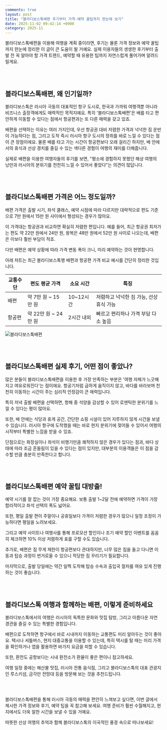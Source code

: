 ```yaml
---
comments: true
layout: post
title: "블라디보스톡배편 후기부터 가격·예약 꿀팁까지 한눈에 보기"
date: 2025-11-02 09:42:14 +0900
category: 2025-11
---
```


블라디보스톡배편을 이용해 여행을 계획 중이라면, 후기는 물론 가격 정보와 예약 꿀팁까지 한눈에 정리한 이 글이 큰 도움이 될 거예요. 실제 이용자들의 생생한 후기부터 출발 전 꼭 알아야 할 가격 트렌드, 예약할 때 유용한 팁까지 자연스럽게 풀어가며 알려드릴게요.  

<br><br>

## 블라디보스톡배편, 왜 인기일까?

블라디보스톡은 러시아 극동의 대표적인 항구 도시로, 한국과 가까워 여행객뿐 아니라 비즈니스 출장객에게도 매력적인 목적지예요. 특히 '블라디보스톡배편'은 배를 타고 편안하게 이동할 수 있다는 점에서 항공편과는 또 다른 매력을 갖고 있죠.  

배편을 선택하는 이유는 여러 가지인데, 우선 항공권 대비 저렴한 가격과 넉넉한 짐 운반이 가능하다는 점, 그리고 도착 즉시 러시아 항구 도시의 정취를 바로 느낄 수 있다는 점이 큰 장점이에요. 물론 배를 타고 가는 시간이 항공편보다 오래 걸리긴 하지만, 배 안에서의 휴식과 선상 경치를 즐길 수 있는 색다른 경험이 여행의 재미를 더해줍니다.  

실제로 배편을 이용한 여행자들의 후기를 보면, "평소에 경험하지 못했던 해상 여행의 낭만과 러시아의 분위기를 천천히 느낄 수 있어서 좋았다"는 의견이 많답니다.  

<br><br>

## 블라디보스톡배편 가격은 어느 정도일까?

배편 가격은 출발 시기, 좌석 클래스, 예약 시점에 따라 다르지만 대략적으로 편도 기준으로 7만 원에서 15만 원 사이에서 형성되는 경우가 많아요.  

이 가격대는 항공권과 비교하면 확실히 저렴한 편입니다. 예를 들어, 최근 항공권 최저가는 편도 약 22만 원에서 24만 원, 왕복은 48만 원에서 52만 원 사이로 나오는데, 배편은 이보다 훨씬 부담이 적죠.  

다만 배편은 예약 상황에 따라 가격 변동 폭이 크니, 미리 예약하는 것이 현명합니다.  

아래 차트는 최근 블라디보스톡행 배편과 항공편 가격 비교 예시를 간단히 정리한 것입니다.  

| 교통수단 | 편도 평균 가격 | 소요 시간 | 특징 |
|---|---|---|---|
| 배편 | 약 7만 원 ~ 15만 원 | 10~12시간 | 저렴하고 넉넉한 짐 가능, 선상 휴식 가능 |
| 항공편 | 약 22만 원 ~ 24만 원 | 2시간 내외 | 빠르고 편리하나 가격 부담 다소 높음 |

![블라디보스톡배편](https://ldb-phinf.pstatic.net/20250822_194/1755797963995Cqbcv_PNG/%B7%AF%BD%C3%BE%C6%C1%A4%B1%B3%C8%B8.png)

<br><br>

## 블라디보스톡배편 실제 후기, 어떤 점이 좋았나?

많은 분들이 블라디보스톡배편을 이용한 후 가장 만족하는 부분은 '여행 자체가 느긋해지고 여유로워진다'는 점이에요. 항공기처럼 급하게 움직이지 않고, 바다를 바라보며 천천히 이동하는 시간이 주는 심리적 안정감이 큰 매력입니다.  

특히 저녁 출발 배편을 선택하면, 항해 중 석양을 감상할 수 있어 로맨틱한 분위기를 느낄 수 있다는 평이 많아요.  

또한, 배 안에는 식당과 휴게 공간, 간단한 쇼핑 시설이 있어 지루하지 않게 시간을 보낼 수 있습니다. 러시아 항구에 도착했을 때는 바로 현지 분위기에 젖어들 수 있어서 여행의 시작부터 특별한 느낌을 받을 수 있죠.  

단점으로는 화장실이나 좌석이 비행기만큼 쾌적하지 않은 경우가 있다는 점과, 바다 상태에 따라 조금 흔들림이 있을 수 있다는 점이 있지만, 대부분의 이용객들은 이 점을 감수할 만큼 충분히 만족한다고 합니다.  

<br><br>

## 블라디보스톡배편 예약 꿀팁 대방출!

예약 시기를 잘 잡는 것이 가장 중요해요. 보통 출발 1~2달 전에 예약하면 가격이 가장 합리적이고 좌석 선택의 폭도 넓어요.  

또한, 평일 출발 편이 주말이나 공휴일보다 가격이 저렴한 경우가 많으니 일정 조정이 가능하다면 평일을 노려보세요.  

그리고 예약 사이트나 여행사를 통해 프로모션 할인이나 조기 예약 할인 이벤트를 꼼꼼히 체크하면 10% 이상 저렴하게 표를 구할 수도 있습니다.  

추가로, 배편은 짐 무게 제한이 항공편보다 관대하지만, 너무 많은 짐을 들고 다니면 이동과 탑승 과정이 번거로울 수 있으니 적당한 짐 꾸리기가 필요합니다.  

마지막으로, 출발 당일에는 약간 일찍 도착해 탑승 수속과 출입국 절차를 여유 있게 진행하는 것이 좋습니다.  

<br><br>

## 블라디보스톡 여행과 함께하는 배편, 이렇게 준비하세요

블라디보스톡에서의 여행은 러시아의 독특한 문화와 맛집 탐방, 그리고 아름다운 자연 경관을 즐길 수 있는 특별한 경험입니다.  

배편으로 도착하면 항구에서 바로 시내까지 이동하는 교통편도 미리 알아두는 것이 좋아요. 택시나 셔틀버스, 현지 대중교통을 이용할 수 있는데, 특히 택시를 탈 때는 미리 가격을 확인하거나 앱을 활용하면 바가지 요금을 피할 수 있습니다.  

또한, 환전도 공항보다는 시내 환전소가 환율이 좋은 편이니 참고하세요.  

여행 일정 중에는 해산물 맛집, 러시아 전통 음식점, 그리고 블라디보스톡의 대표 관광지인 루스키섬, 금각만 전망대 등을 방문해 보는 것을 추천드립니다.  

<br><br>

블라디보스톡배편을 통해 러시아 극동의 매력을 편안히 느껴보고 싶다면, 이번 글에서 제시한 가격 정보와 후기, 예약 팁을 꼭 참고해 보세요. 여행 준비가 훨씬 수월해지고, 현지에서도 더욱 알찬 시간을 보낼 수 있을 거예요.  

따뜻한 선상 여행의 추억과 함께 블라디보스톡의 이국적인 풍경 속으로 떠나보세요!